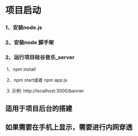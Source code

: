 # 项目启动

### 1、安装node.js

### 2、安装node 脚手架

### 2、运行项目硅谷音乐_server

​	1、npm install

​	2、npm start或者 npm app.js

​	3. 示例: http://localhost:3000/banner

## 适用于项目后台的搭建

## 如果需要在手机上显示，需要进行内网穿透